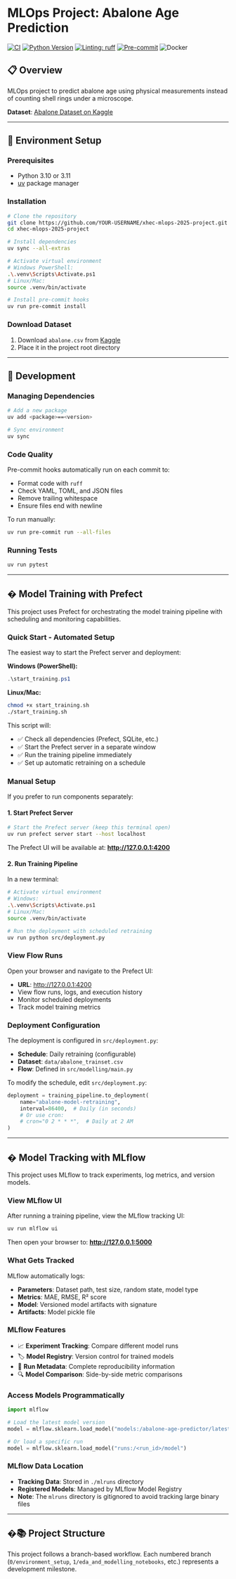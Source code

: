 # MLOps Project: Abalone Age Prediction

[![CI](https://github.com/louis-leibo/xhec-mlops-2025-project/actions/workflows/ci.yaml/badge.svg)](https://github.com/louis-leibo/xhec-mlops-2025-project/actions/workflows/ci.yaml)
[![Python Version](https://img.shields.io/badge/python-3.10%20or%203.11-blue.svg)]()
[![Linting: ruff](https://img.shields.io/endpoint?url=https://raw.githubusercontent.com/charliermarsh/ruff/main/assets/badge/v2.json)](https://github.com/astral-sh/ruff)
[![Pre-commit](https://img.shields.io/badge/pre--commit-enabled-informational?logo=pre-commit&logoColor=white)](https://github.com/artefactory/xhec-mlops-project-student/blob/main/.pre-commit-config.yaml)
![Docker](https://img.shields.io/badge/docker-ready-blue)

## 📋 Overview

MLOps project to predict abalone age using physical measurements instead of counting shell rings under a microscope.

**Dataset**: [Abalone Dataset on Kaggle](https://www.kaggle.com/datasets/rodolfomendes/abalone-dataset)

---

## 🚀 Environment Setup

### Prerequisites
- Python 3.10 or 3.11
- [uv](https://github.com/astral-sh/uv) package manager

### Installation

```bash
# Clone the repository
git clone https://github.com/YOUR-USERNAME/xhec-mlops-2025-project.git
cd xhec-mlops-2025-project

# Install dependencies
uv sync --all-extras

# Activate virtual environment
# Windows PowerShell:
.\.venv\Scripts\Activate.ps1
# Linux/Mac:
source .venv/bin/activate

# Install pre-commit hooks
uv run pre-commit install
```

### Download Dataset

1. Download `abalone.csv` from [Kaggle](https://www.kaggle.com/datasets/rodolfomendes/abalone-dataset)
2. Place it in the project root directory

---

## 🔧 Development

### Managing Dependencies

```bash
# Add a new package
uv add <package>==<version>

# Sync environment
uv sync
```

### Code Quality

Pre-commit hooks automatically run on each commit to:
- Format code with `ruff`
- Check YAML, TOML, and JSON files
- Remove trailing whitespace
- Ensure files end with newline

To run manually:
```bash
uv run pre-commit run --all-files
```

### Running Tests

```bash
uv run pytest
```

---

## � Model Training with Prefect

This project uses Prefect for orchestrating the model training pipeline with scheduling and monitoring capabilities.

### Quick Start - Automated Setup

The easiest way to start the Prefect server and deployment:

**Windows (PowerShell):**
```powershell
.\start_training.ps1
```

**Linux/Mac:**
```bash
chmod +x start_training.sh
./start_training.sh
```

This script will:
- ✅ Check all dependencies (Prefect, SQLite, etc.)
- ✅ Start the Prefect server in a separate window
- ✅ Run the training pipeline immediately
- ✅ Set up automatic retraining on a schedule

### Manual Setup

If you prefer to run components separately:

#### 1. Start Prefect Server

```bash
# Start the Prefect server (keep this terminal open)
uv run prefect server start --host localhost
```

The Prefect UI will be available at: **http://127.0.0.1:4200**

#### 2. Run Training Pipeline

In a new terminal:

```bash
# Activate virtual environment
# Windows:
.\.venv\Scripts\Activate.ps1
# Linux/Mac:
source .venv/bin/activate

# Run the deployment with scheduled retraining
uv run python src/deployment.py
```

### View Flow Runs

Open your browser and navigate to the Prefect UI:
- **URL**: http://127.0.0.1:4200
- View flow runs, logs, and execution history
- Monitor scheduled deployments
- Track model training metrics

### Deployment Configuration

The deployment is configured in `src/deployment.py`:
- **Schedule**: Daily retraining (configurable)
- **Dataset**: `data/abalone_trainset.csv`
- **Flow**: Defined in `src/modelling/main.py`

To modify the schedule, edit `src/deployment.py`:
```python
deployment = training_pipeline.to_deployment(
    name="abalone-model-retraining",
    interval=86400,  # Daily (in seconds)
    # Or use cron:
    # cron="0 2 * * *",  # Daily at 2 AM
)
```

---

## � Model Tracking with MLflow

This project uses MLflow to track experiments, log metrics, and version models.

### View MLflow UI

After running a training pipeline, view the MLflow tracking UI:

```bash
uv run mlflow ui
```

Then open your browser to: **http://127.0.0.1:5000**

### What Gets Tracked

MLflow automatically logs:
- **Parameters**: Dataset path, test size, random state, model type
- **Metrics**: MAE, RMSE, R² score
- **Model**: Versioned model artifacts with signature
- **Artifacts**: Model pickle file

### MLflow Features

- 📈 **Experiment Tracking**: Compare different model runs
- 🏷️ **Model Registry**: Version control for trained models
- 📝 **Run Metadata**: Complete reproducibility information
- 🔍 **Model Comparison**: Side-by-side metric comparisons

### Access Models Programmatically

```python
import mlflow

# Load the latest model version
model = mlflow.sklearn.load_model("models:/abalone-age-predictor/latest")

# Or load a specific run
model = mlflow.sklearn.load_model("runs:/<run_id>/model")
```

### MLflow Data Location

- **Tracking Data**: Stored in `./mlruns` directory
- **Registered Models**: Managed by MLflow Model Registry
- **Note**: The `mlruns` directory is gitignored to avoid tracking large binary files

---

## �📚 Project Structure

This project follows a branch-based workflow. Each numbered branch (`0/environment_setup`, `1/eda_and_modelling_notebooks`, etc.) represents a development milestone.


